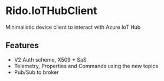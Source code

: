 # Rido.IoTHubClient

Minimalistic device client to interact with Azure IoT Hub

## Features

- V2 Auth scheme, X509 + SaS
- Telemetry, Properties and Commands using the new topics
- Pub/Sub to broker


